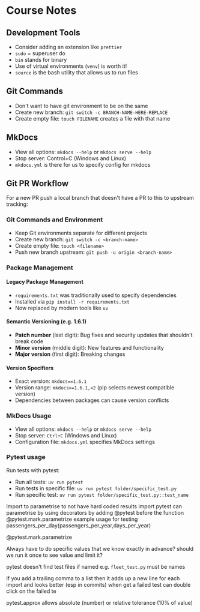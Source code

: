 # Course Notes

## Development Tools

- Consider adding an extension like `prettier`
- `sudo` = superuser do
- `bin` stands for binary
- Use of virtual environments (`venv`) is worth it!
- `source` is the bash utility that allows us to run files

## Git Commands

- Don't want to have git environment to be on the same
- Create new branch: `git switch -c BRANCH-NAME-HERE-REPLACE`
- Create empty file: `touch FILENAME` creates a file with that name

## MkDocs

- View all options: `mkdocs --help` or `mkdocs serve --help`
- Stop server: Control+C (Windows and Linux)
- `mkdocs.yml` is there for us to specify config for mkdocs

## Git PR Workflow

For a new PR push a local branch that doesn't have a PR to this to upstream tracking:

### Git Commands and Environment

- Keep Git environments separate for different projects
- Create new branch: `git switch -c <branch-name>`
- Create empty file: `touch <filename>`
- Push new branch upstream: `git push -u origin <branch-name>`

### Package Management

#### Legacy Package Management

- `requirements.txt` was traditionally used to specify dependencies
- Installed via `pip install -r requirements.txt`
- Now replaced by modern tools like `uv`

#### Semantic Versioning (e.g. 1.6.1)

- **Patch number** (last digit): Bug fixes and security updates that shouldn't break code
- **Minor version** (middle digit): New features and functionality
- **Major version** (first digit): Breaking changes

#### Version Specifiers

- Exact version: `mkdocs==1.6.1`
- Version range: `mkdocs>=1.6.1,<2` (pip selects newest compatible version)
- Dependencies between packages can cause version conflicts

### MkDocs Usage

- View all options: `mkdocs --help` or `mkdocs serve --help`
- Stop server: `Ctrl+C` (Windows and Linux)
- Configuration file: `mkdocs.yml` specifies MkDocs settings

### Pytest usage

Run tests with pytest:

- Run all tests: `uv run pytest`
- Run tests in specific file: `uv run pytest folder/specific_test.py`
- Run specific test: `uv run pytest folder/specific_test.py::test_name`

Import to parametrise to not have hard coded results
import pytest
can parametrise by using decorators by adding @pytest before the function
@pytest.mark.parametrize
example usage for testing
passengers_per_day(passengers_per_year,days_per_year)

@pytest.mark.parametrize

Always have to do specific values that we know exactly in advance? should we run it once to
see value and limit it?

pytest doesn't find test files if named e.g. `fleet_test.py`
must be names

If you add a trailing comma to a list then it adds up a new line for each import and looks better
(esp in commits)
when get a failed test can double click on the failed te

pytest.approx allows absolute (number) or relative tolerance (10% of value)
